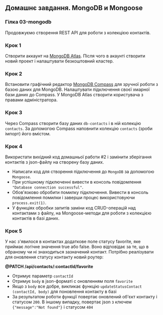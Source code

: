 ## Домашнє завдання. MongoDB и Mongoose

### Гілка 03-mongodb

Продовжуємо створення REST API для роботи з колекцією контактів.

### Крок 1

Створити аккаунт на [MongoDB Atlas](https://www.mongodb.com/products/tools/compass). Після чого в акаунті створити новий проект і налаштувати безкоштовний кластер.

### Крок 2

Встановити графічний редактор [MongoDB Compass](https://www.mongodb.com/try/download/compass) для зручної роботи з базою даних для MongoDB. Налаштувати підключення своєї хмарної бази даних до Compass. У MongoDB Atlas створити користувача з правами адміністратора.

### Крок 3

Через Compass створити базу даних `db-contacts` і в ній колекцію `contacts`. За допомогою Compass наповнити колекцію `contacts` (зроби імпорт) його вмістом.

### Крок 4

Використати вихідний код домашньої работи #2 і замінити зберігання контактів з json-файлу на створену базу даних.

- Написати код для створення підключення до `MongoDB` за допомогою `Mongoose`.
- При успішному підключенні вивести в консоль повідомлення `"Database connection successful"`.
- Обов'язково обробити помилку підключення. Вивести в консоль повідомлення помилки і заверши процес використовуючи `process.exit(1)`.
- У функціях обробки запитів заміни код CRUD-операцій над контактами з файлу, на Mongoose-методи для роботи з колекцією контактів в базі даних.

### Крок 5

У нас з'явилося в контактах додаткове поле статусу favorite, яке приймає логічне значення true або false. Воно відповідає за те, що в обраному чи ні знаходиться зазначений контакт. Потрібно реалізувати для оновлення статусу контакту новий роутер:

**@PATCH /api/contacts/:contactId/favorite**

- Отримує параметр `contactId`
- Отримує `body` в json-форматі c оновленням поля `favorite`
- Якщо з `body` все добре, викликає функцію `updateStatusContact (contactId, body)` для поновлення контакту в базі
- За результатом роботи функції повертає оновлений об'єкт контакту і статусом `200`. В іншому випадку, повертає json з ключем `{"message":"Not found"}` і статусом `404`
